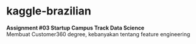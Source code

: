 # kaggle-brazilian
<b> Assignment #03 Startup Campus Track Data Science </b> <br />
Membuat Customer360 degree, kebanyakan tentang feature engineering
